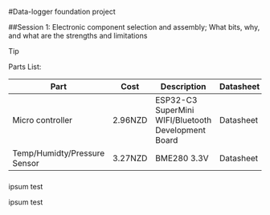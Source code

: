 #Data-logger foundation project

##Session 1:  Electronic component selection and assembly; What bits, why, and what are the strengths and limitations
>[!TIP]
>Parts List:

|Part | Cost | Description | Datasheet | Supplier |
|-----|------|-------------|-----------|----------|
| Micro controller | 2.96NZD | ESP32-C3 SuperMini WIFI/Bluetooth Development Board | Datasheet | Aliexpress |
| Temp/Humidty/Pressure Sensor | 3.27NZD | BME280 3.3V | Datasheet | Aliexpress |

###


ipsum test

ipsum test
